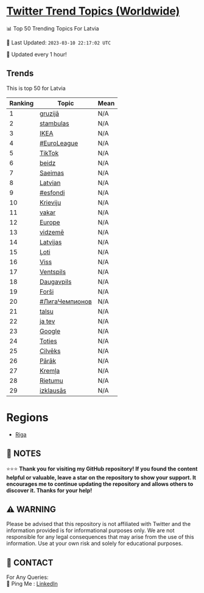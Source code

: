 [Twitter Trend Topics (Worldwide)](https://github.com/ErcinDedeoglu/Twitter-Trend-Topics)
==========


📊 Top 50 Trending Topics For Latvia

📆 Last Updated: `2023-03-10 22:17:02 UTC`

🔧 Updated every 1 hour!


## Trends

This is top 50 for Latvia

| Ranking | Topic | Mean |
| ------- | ------------ | ------------ |
| 1 | [gruzijā](http://twitter.com/search?q=gruzij%c4%81) | N/A |
| 2 | [stambulas](http://twitter.com/search?q=stambulas) | N/A |
| 3 | [IKEA](http://twitter.com/search?q=IKEA) | N/A |
| 4 | [#EuroLeague](http://twitter.com/search?q=%23EuroLeague) | N/A |
| 5 | [TikTok](http://twitter.com/search?q=TikTok) | N/A |
| 6 | [beidz](http://twitter.com/search?q=beidz) | N/A |
| 7 | [Saeimas](http://twitter.com/search?q=Saeimas) | N/A |
| 8 | [Latvian](http://twitter.com/search?q=Latvian) | N/A |
| 9 | [#esfondi](http://twitter.com/search?q=%23esfondi) | N/A |
| 10 | [Krieviju](http://twitter.com/search?q=Krieviju) | N/A |
| 11 | [vakar](http://twitter.com/search?q=vakar) | N/A |
| 12 | [Europe](http://twitter.com/search?q=Europe) | N/A |
| 13 | [vidzemē](http://twitter.com/search?q=vidzem%c4%93) | N/A |
| 14 | [Latvijas](http://twitter.com/search?q=Latvijas) | N/A |
| 15 | [Ļoti](http://twitter.com/search?q=%c4%bboti) | N/A |
| 16 | [Viss](http://twitter.com/search?q=Viss) | N/A |
| 17 | [Ventspils](http://twitter.com/search?q=Ventspils) | N/A |
| 18 | [Daugavpils](http://twitter.com/search?q=Daugavpils) | N/A |
| 19 | [Forši](http://twitter.com/search?q=For%c5%a1i) | N/A |
| 20 | [#ЛигаЧемпионов](http://twitter.com/search?q=%23%d0%9b%d0%b8%d0%b3%d0%b0%d0%a7%d0%b5%d0%bc%d0%bf%d0%b8%d0%be%d0%bd%d0%be%d0%b2) | N/A |
| 21 | [talsu](http://twitter.com/search?q=talsu) | N/A |
| 22 | [ja tev](http://twitter.com/search?q=ja+tev) | N/A |
| 23 | [Google](http://twitter.com/search?q=Google) | N/A |
| 24 | [Toties](http://twitter.com/search?q=Toties) | N/A |
| 25 | [Cilvēks](http://twitter.com/search?q=Cilv%c4%93ks) | N/A |
| 26 | [Pārāk](http://twitter.com/search?q=P%c4%81r%c4%81k) | N/A |
| 27 | [Kremļa](http://twitter.com/search?q=Krem%c4%bca) | N/A |
| 28 | [Rietumu](http://twitter.com/search?q=Rietumu) | N/A |
| 29 | [izklausās](http://twitter.com/search?q=izklaus%c4%81s) | N/A |



# Regions

* [Riga](</Latvia/Riga.md>)



## 📝 NOTES

⭐⭐⭐ **Thank you for visiting my GitHub repository! If you found the content helpful or valuable, leave a star on the repository to show your support. It encourages me to continue updating the repository and allows others to discover it. Thanks for your help!**


## ⚠️ WARNING

Please be advised that this repository is not affiliated with Twitter and the information provided is for informational purposes only. We are not responsible for any legal consequences that may arise from the use of this information. Use at your own risk and solely for educational purposes.


## 📨 CONTACT

 For Any Queries:  
            🏓 Ping Me : [LinkedIn](https://www.linkedin.com/in/ercindedeoglu/)
